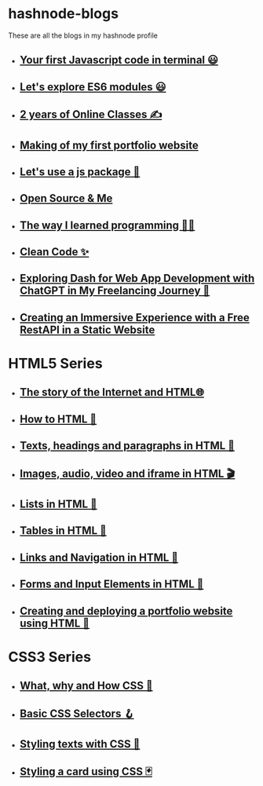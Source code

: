 # hashnode-blogs

These are all the blogs in my hashnode profile

- ## [Your first Javascript code in terminal 😃](https://razaahmad333.github.io/hashnode-blogs/cl58wo55202f0d0nv9ov01hgr)
- ## [Let's explore ES6 modules 😃](https://razaahmad333.github.io/hashnode-blogs/cl5hr2ewk038gt4nv60gg9m5t)
- ## [2 years of Online Classes ✍️](https://razaahmad333.github.io/hashnode-blogs/cl6gp4x6202xrwtnv9tis8wij)
- ## [Making of my first portfolio website](https://razaahmad333.github.io/hashnode-blogs/cl6lpq7q5032nr2nv5chlh6w3)
- ## [Let's use a js package 🎁](https://razaahmad333.github.io/hashnode-blogs/cl7gjxkxo0f241unv95mzgy7k)
- ## [Open Source & Me](https://razaahmad333.github.io/hashnode-blogs/cl7vk2qw105c6x9nv4bou87jr)
- ## [The way I learned programming 🧑‍💻](https://razaahmad333.github.io/hashnode-blogs/clc3erszm0g9ayfnv5sibdjze)
- ## [Clean Code ✨](https://razaahmad333.github.io/hashnode-blogs/clh8x172j000009in0m9i9aqb)
- ## [Exploring Dash for Web App Development with ChatGPT in My Freelancing Journey 🤖](https://razaahmad333.github.io/hashnode-blogs/clij7ljn7000309l5960r5gmy)
- ## [Creating an Immersive Experience with a Free RestAPI in a Static Website](https://razaahmad333.github.io/hashnode-blogs/clka2h34r000009ld2iuz5zc8)

# HTML5 Series
- ## [The story of the Internet and HTML🌐](https://razaahmad333.github.io/hashnode-blogs/clc69ngvc0xgnyfnvepso3v5w)
- ## [How to HTML 🤔](https://razaahmad333.github.io/hashnode-blogs/clc94j80e00xe32nvalu54ifg)
- ## [Texts, headings and paragraphs in HTML 📜](https://razaahmad333.github.io/hashnode-blogs/clcdeuqai08zeo9nv73rad9lq)
- ## [Images, audio, video and iframe in HTML 🎬](https://razaahmad333.github.io/hashnode-blogs/clcg9twik000308jucnddadg8)
- ## [Lists in HTML 🍡](https://razaahmad333.github.io/hashnode-blogs/clcj65emx000008mh7j4a3y1u)
- ## [Tables in HTML 🧱](https://razaahmad333.github.io/hashnode-blogs/clclzhvz60cge8jnvbz9pg7il)
- ## [Links and Navigation in HTML 🤝](https://razaahmad333.github.io/hashnode-blogs/clcq5552t000208jmh4fv3wka)
- ## [Forms and Input Elements in HTML 📄](https://razaahmad333.github.io/hashnode-blogs/clcun63yv000008l82lxgbd1v)
- ## [Creating and deploying a portfolio website using HTML 🎉](https://razaahmad333.github.io/hashnode-blogs/cld086kwh000108kueyua3cfn)

# CSS3 Series
- ## [What, why and How CSS 🤔](https://razaahmad333.github.io/hashnode-blogs/cld4k7yui00nwfunvf77icoj6)
- ## [Basic CSS Selectors 🪝](https://razaahmad333.github.io/hashnode-blogs/cld9mf84w000409i89xvy4y9e)
- ## [ Styling texts with CSS 👕](https://razaahmad333.github.io/hashnode-blogs/cldeo15ng00010amoe26o92gy)
- ## [ Styling a card using CSS 🃏](https://razaahmad333.github.io/hashnode-blogs/cldn7g3d400000al81k0047hb)
